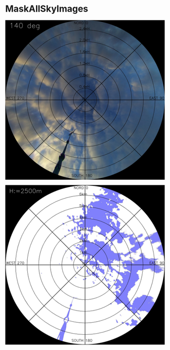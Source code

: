 # MaskAllSkyImages



![alt text](https://github.com/Bra1nsen/MaskAllSkyImages/blob/main/results/1_sky_rot.jpg)


![alt text](https://github.com/Bra1nsen/MaskAllSkyImages/blob/main/seg_nord_circl%20gen1/376_seg_nord_circled.jpg)
